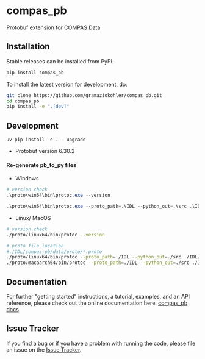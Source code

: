 # compas_pb

Protobuf extension for COMPAS Data

## Installation

Stable releases can be installed from PyPI.

```bash
pip install compas_pb
```

To install the latest version for development, do:

```bash
git clone https://github.com/gramaziokohler/compas_pb.git
cd compas_pb
pip install -e ".[dev]"
```

## Development

```
uv pip install -e . --upgrade
```

- Protobuf version 6.30.2

#### Re-generate pb_to_py files
- Windows

```powershell
# version check
.\proto\win64\bin\protoc.exe --version

.\proto\win64\bin\protoc.exe --proto_path=.\IDL --python_out=.\src .\IDL\compas_pb\data\*.proto
```

- Linux/ MacOS

```bash
# version check
./proto/linux64/bin/protoc --version

# proto file location
#./IDL/compas_pb/data/proto/*.proto
./proto/linux64/bin/protoc --proto_path=./IDL --python_out=./src ./IDL/**/*.proto
./proto/macaarch64/bin/protoc --proto_path=./IDL --python_out=./src ./IDL/**/*.proto
```

## Documentation

For further "getting started" instructions, a tutorial, examples, and an API reference,
please check out the online documentation here: [compas_pb docs](https://gramaziokohler.github.io/compas_pb)

## Issue Tracker

If you find a bug or if you have a problem with running the code, please file an issue on the [Issue Tracker](https://github.com/gramaziokohler/compas_pb/issues).
